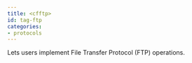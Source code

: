 ```yaml
---
title: <cfftp>
id: tag-ftp
categories:
- protocols
---
```


Lets users implement File Transfer Protocol (FTP) operations.
